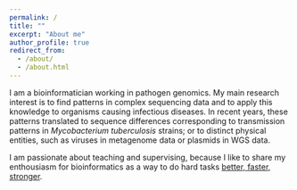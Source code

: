 ```yaml
---
permalink: /
title: ""
excerpt: "About me"
author_profile: true
redirect_from: 
  - /about/
  - /about.html
---
```


I am a bioinformatician working in pathogen genomics. My main research interest is to find patterns in complex sequencing data and to apply this knowledge to organisms causing infectious diseases. In recent years, these patterns translated to sequence differences corresponding to transmission patterns in *Mycobacterium tuberculosis* strains; or to distinct physical entities, such as viruses in metagenome data or plasmids in WGS data. 

I am passionate about teaching and supervising, because I like to share my enthousiasm for bioinformatics as a way to do hard tasks [better, faster, stronger](https://www.youtube.com/watch?v=gAjR4_CbPpQ).
